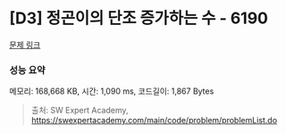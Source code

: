 # [D3] 정곤이의 단조 증가하는 수 - 6190 

[문제 링크](https://swexpertacademy.com/main/code/problem/problemDetail.do?contestProbId=AWcPjEuKAFgDFAU4) 

### 성능 요약

메모리: 168,668 KB, 시간: 1,090 ms, 코드길이: 1,867 Bytes



> 출처: SW Expert Academy, https://swexpertacademy.com/main/code/problem/problemList.do